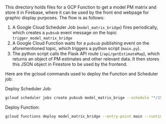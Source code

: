 This directory holds files for a GCP Function to get a model PM matrix and store it in Firebase, where it can be used by the front end webpage for graphic display purposes. The flow is as follows:

1. A Google Cloud Scheduler Job (`model_matrix_bridge`) fires periodically, which creates a `pubsub` event message on the topic `trigger_model_matrix_bridge`
2. A Google Cloud Function waits for a `pubsub` publishing event on the aforementioned topic, which triggers a python script (`main.py`).
3. The python script calls the Flask API route (`/api/getEstimateMap`), which returns an object of PM estimates and other relevant data. It then stores this JSON object in Firestore to be used by the frontend. 

Here are the gcloud commands used to deploy the Function and Scheduler job:

Deploy Scheduler Job:
```bash
gcloud scheduler jobs create pubsub model_matrix_brige --schedule "*/15 * * * *" --topic trigger_model_matrix_bridge --message-body "PewPew"
```
Deploy Function:
```bash
gcloud functions deploy model_matrix_bridge --entry-point main --runtime python38 --trigger-resource trigger_model_matrix_bridge --trigger-event google.pubsub.topic.publish --timeout 540s --env-vars-file .env.yaml
```
